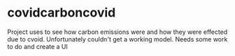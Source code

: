 # covidcarboncovid

Project uses to see how carbon emissions were and how they were effected due to cvoid.
Unfortunately couldn't get a working model. Needs some work to do
and create a UI
